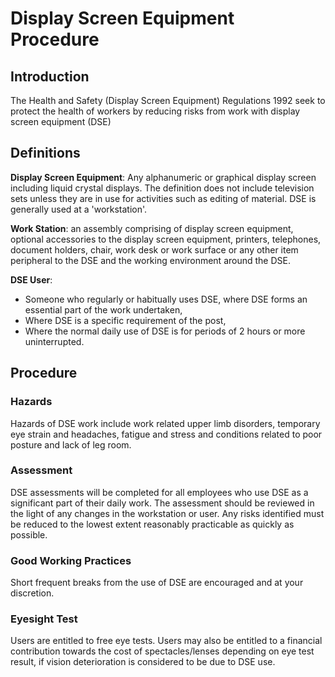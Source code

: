 # Display Screen Equipment Procedure

## Introduction

The Health and Safety (Display Screen Equipment) Regulations 1992 seek to protect the health of workers by reducing risks from work with display screen equipment (DSE) 

## Definitions 

**Display Screen Equipment**: Any alphanumeric or graphical display screen including liquid crystal displays. The definition does not include television sets unless they are in use for activities such as editing of material. DSE is generally used at a 'workstation'. 

**Work Station**: an assembly comprising of display screen equipment, optional accessories to the display screen equipment, printers, telephones, document holders, chair, work desk or work surface or any other item peripheral to the DSE and the working environment around the DSE. 

 **DSE User**: 

- Someone who regularly or habitually uses DSE, where DSE forms an essential part of the work undertaken, 
- Where DSE is a specific requirement of the post, 
- Where the normal daily use of DSE is for periods of 2 hours or more uninterrupted. 

## Procedure 

### Hazards 

Hazards of DSE work include work related upper limb disorders, temporary eye strain and headaches, fatigue and stress and conditions related to poor posture and lack of leg room. 

### Assessment 

DSE assessments will be completed for all employees who use DSE as a significant part of their daily work. The assessment should be reviewed in the light of any changes in the workstation or user. Any risks identified must be reduced to the lowest extent reasonably practicable as quickly as possible. 

### Good Working Practices 

Short frequent breaks from the use of DSE are encouraged and at your discretion. 

### Eyesight Test 

Users are entitled to free eye tests. Users may also be entitled to a financial contribution towards the cost of spectacles/lenses depending on eye test result, if vision deterioration is considered to be due to DSE use. 



